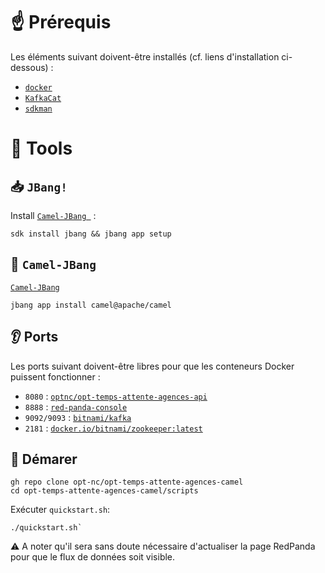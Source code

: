 # ☝️ Prérequis

Les éléments suivant doivent-être installés (cf. liens d'installation ci-dessous) :

- [`docker`](https://docs.docker.com/engine/install/)
- [`KafkaCat`](https://github.com/edenhill/kcat)
- [`sdkman`](https://sdkman.io/)


# 🧰 Tools

## 📥 `JBang!`

Install [`Camel-JBang `](https://www.jbang.dev/download/) :

```shell
sdk install jbang && jbang app setup
```

## 🐪 `Camel-JBang`

[`Camel-JBang`](https://camel.apache.org/manual/camel-jbang.html)


```shell
jbang app install camel@apache/camel
```

## 👂 Ports

Les ports suivant doivent-être libres pour que les conteneurs Docker puissent fonctionner :

- `8080` : [`optnc/opt-temps-attente-agences-api`](https://hub.docker.com/r/optnc/opt-temps-attente-agences-api)
- `8888` : [`red-panda-console`](https://github.com/redpanda-data/console)
- `9092/9093` : [`bitnami/kafka`](https://hub.docker.com/r/bitnami/kafka)
- `2181` : [`docker.io/bitnami/zookeeper:latest`](https://hub.docker.com/r/bitnami/zookeeper/)

 ## 🚀 Démarer

```shell
gh repo clone opt-nc/opt-temps-attente-agences-camel
cd opt-temps-attente-agences-camel/scripts
```

 Exécuter `quickstart.sh`:

```shell
./quickstart.sh`
```

:warning: A noter qu'il sera sans doute nécessaire d'actualiser la page RedPanda pour que le flux de données soit visible.
